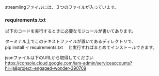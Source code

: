 streamlingファイルには、３つのファイルが入っています。

<h3>requirements.txt</h3>
以下のコードを実行するときに必要なモジュールが書いてあります。

ターミナル上でこのテキストファイルが置いてあるディレクトリで、<br>
pip install -r requirements.txt　
と実行すればまとめてインストールできます。

jsonファイルは下のURLから取得してください
https://console.cloud.google.com/iam-admin/serviceaccounts?hl=ja&project=engaged-wonder-390709
